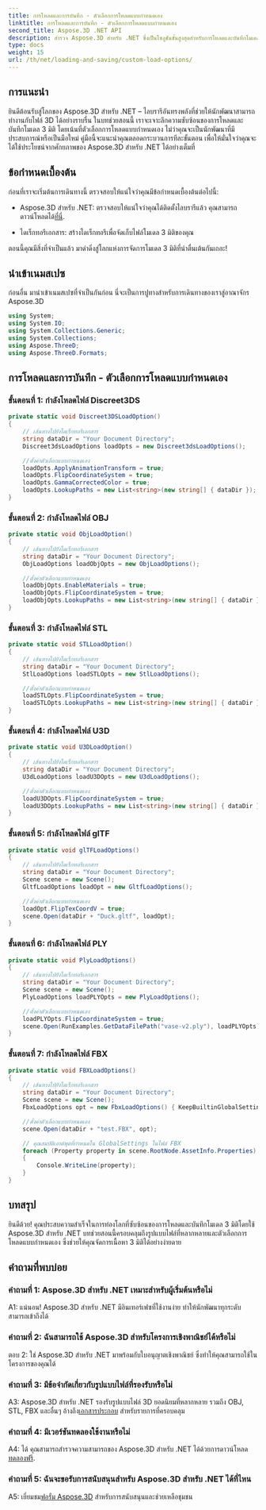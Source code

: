 ```yaml
---
title: การโหลดและการบันทึก - ตัวเลือกการโหลดแบบกำหนดเอง
linktitle: การโหลดและการบันทึก - ตัวเลือกการโหลดแบบกำหนดเอง
second_title: Aspose.3D .NET API
description: สำรวจ Aspose.3D สำหรับ .NET ซึ่งเป็นโซลูชันขั้นสูงสุดสำหรับการโหลดและบันทึกโมเดล 3 มิติที่ราบรื่น
type: docs
weight: 15
url: /th/net/loading-and-saving/custom-load-options/
---
```

## การแนะนำ

ยินดีต้อนรับสู่โลกของ Aspose.3D สำหรับ .NET – ไลบรารีอันทรงพลังที่ช่วยให้นักพัฒนาสามารถทำงานกับไฟล์ 3D ได้อย่างราบรื่น ในบทช่วยสอนนี้ เราจะเจาะลึกความซับซ้อนของการโหลดและบันทึกโมเดล 3 มิติ โดยเน้นที่ตัวเลือกการโหลดแบบกำหนดเอง ไม่ว่าคุณจะเป็นนักพัฒนาที่มีประสบการณ์หรือเป็นมือใหม่ คู่มือนี้จะแนะนำคุณตลอดกระบวนการทีละขั้นตอน เพื่อให้มั่นใจว่าคุณจะได้ใช้ประโยชน์จากศักยภาพของ Aspose.3D สำหรับ .NET ได้อย่างเต็มที่

## ข้อกำหนดเบื้องต้น

ก่อนที่เราจะเริ่มต้นการเดินทางนี้ ตรวจสอบให้แน่ใจว่าคุณมีข้อกำหนดเบื้องต้นต่อไปนี้:

-  Aspose.3D สำหรับ .NET: ตรวจสอบให้แน่ใจว่าคุณได้ติดตั้งไลบรารีแล้ว คุณสามารถดาวน์โหลดได้[ที่นี่](https://releases.aspose.com/3d/net/).

- ไดเร็กทอรีเอกสาร: สร้างไดเร็กทอรีเพื่อจัดเก็บไฟล์โมเดล 3 มิติของคุณ

ตอนนี้คุณมีสิ่งที่จำเป็นแล้ว มาดำดิ่งสู่โลกแห่งการจัดการโมเดล 3 มิติที่น่าตื่นเต้นกันเถอะ!

## นำเข้าเนมสเปซ

ก่อนอื่น มานำเข้าเนมสเปซที่จำเป็นกันก่อน นี่จะเป็นการปูทางสำหรับการเดินทางของเราสู่อาณาจักร Aspose.3D

```csharp
using System;
using System.IO;
using System.Collections.Generic;
using System.Collections;
using Aspose.ThreeD;
using Aspose.ThreeD.Formats;
```

## การโหลดและการบันทึก - ตัวเลือกการโหลดแบบกำหนดเอง

### ขั้นตอนที่ 1: กำลังโหลดไฟล์ Discreet3DS

```csharp
private static void Discreet3DSLoadOption()
{
    // เส้นทางไปยังไดเร็กทอรีเอกสาร
    string dataDir = "Your Document Directory";
    Discreet3dsLoadOptions loadOpts = new Discreet3dsLoadOptions();

    //ตั้งค่าตัวเลือกแบบกำหนดเอง
    loadOpts.ApplyAnimationTransform = true;
    loadOpts.FlipCoordinateSystem = true;
    loadOpts.GammaCorrectedColor = true;
    loadOpts.LookupPaths = new List<string>(new string[] { dataDir });
}
```

### ขั้นตอนที่ 2: กำลังโหลดไฟล์ OBJ

```csharp
private static void ObjLoadOption()
{
    // เส้นทางไปยังไดเร็กทอรีเอกสาร
    string dataDir = "Your Document Directory";
    ObjLoadOptions loadObjOpts = new ObjLoadOptions();

    //ตั้งค่าตัวเลือกแบบกำหนดเอง
    loadObjOpts.EnableMaterials = true;
    loadObjOpts.FlipCoordinateSystem = true;
    loadObjOpts.LookupPaths = new List<string>(new string[] { dataDir });
}
```

### ขั้นตอนที่ 3: กำลังโหลดไฟล์ STL

```csharp
private static void STLLoadOption()
{
    // เส้นทางไปยังไดเร็กทอรีเอกสาร
    string dataDir = "Your Document Directory";
    StlLoadOptions loadSTLOpts = new StlLoadOptions();

    //ตั้งค่าตัวเลือกแบบกำหนดเอง
    loadSTLOpts.FlipCoordinateSystem = true;
    loadSTLOpts.LookupPaths = new List<string>(new string[] { dataDir });
}
```

### ขั้นตอนที่ 4: กำลังโหลดไฟล์ U3D

```csharp
private static void U3DLoadOption()
{
    // เส้นทางไปยังไดเร็กทอรีเอกสาร
    string dataDir = "Your Document Directory";
    U3dLoadOptions loadU3DOpts = new U3dLoadOptions();

    //ตั้งค่าตัวเลือกแบบกำหนดเอง
    loadU3DOpts.FlipCoordinateSystem = true;
    loadU3DOpts.LookupPaths = new List<string>(new string[] { dataDir });
}
```

### ขั้นตอนที่ 5: กำลังโหลดไฟล์ glTF

```csharp
private static void glTFLoadOptions()
{
    // เส้นทางไปยังไดเร็กทอรีเอกสาร
    string dataDir = "Your Document Directory";
    Scene scene = new Scene();
    GltfLoadOptions loadOpt = new GltfLoadOptions();

    //ตั้งค่าตัวเลือกแบบกำหนดเอง
    loadOpt.FlipTexCoordV = true;
    scene.Open(dataDir + "Duck.gltf", loadOpt);
}
```

### ขั้นตอนที่ 6: กำลังโหลดไฟล์ PLY

```csharp
private static void PlyLoadOptions()
{
    // เส้นทางไปยังไดเร็กทอรีเอกสาร
    string dataDir = "Your Document Directory";
    Scene scene = new Scene();
    PlyLoadOptions loadPLYOpts = new PlyLoadOptions();

    //ตั้งค่าตัวเลือกแบบกำหนดเอง
    loadPLYOpts.FlipCoordinateSystem = true;
    scene.Open(RunExamples.GetDataFilePath("vase-v2.ply"), loadPLYOpts);
}
```

### ขั้นตอนที่ 7: กำลังโหลดไฟล์ FBX

```csharp
private static void FBXLoadOptions()
{
    // เส้นทางไปยังไดเร็กทอรีเอกสาร
    string dataDir = "Your Document Directory";
    Scene scene = new Scene();
    FbxLoadOptions opt = new FbxLoadOptions() { KeepBuiltinGlobalSettings = true };

    //ตั้งค่าตัวเลือกแบบกำหนดเอง
    scene.Open(dataDir + "test.FBX", opt);

    // คุณสมบัติเอาต์พุตที่กำหนดใน GlobalSettings ในไฟล์ FBX
    foreach (Property property in scene.RootNode.AssetInfo.Properties)
    {
        Console.WriteLine(property);
    }
}
```

## บทสรุป

ยินดีด้วย! คุณประสบความสำเร็จในการท่องโลกที่ซับซ้อนของการโหลดและบันทึกโมเดล 3 มิติโดยใช้ Aspose.3D สำหรับ .NET บทช่วยสอนนี้ครอบคลุมถึงรูปแบบไฟล์ที่หลากหลายและตัวเลือกการโหลดแบบกำหนดเอง ซึ่งช่วยให้คุณจัดการเนื้อหา 3 มิติได้อย่างง่ายดาย

## คำถามที่พบบ่อย

### คำถามที่ 1: Aspose.3D สำหรับ .NET เหมาะสำหรับผู้เริ่มต้นหรือไม่

A1: แน่นอน! Aspose.3D สำหรับ .NET มีอินเทอร์เฟซที่ใช้งานง่าย ทำให้นักพัฒนาทุกระดับสามารถเข้าถึงได้

### คำถามที่ 2: ฉันสามารถใช้ Aspose.3D สำหรับโครงการเชิงพาณิชย์ได้หรือไม่

ตอบ 2: ใช่ Aspose.3D สำหรับ .NET มาพร้อมกับใบอนุญาตเชิงพาณิชย์ ซึ่งทำให้คุณสามารถใช้ในโครงการของคุณได้

### คำถามที่ 3: มีข้อจำกัดเกี่ยวกับรูปแบบไฟล์ที่รองรับหรือไม่

 A3: Aspose.3D สำหรับ .NET รองรับรูปแบบไฟล์ 3D ยอดนิยมที่หลากหลาย รวมถึง OBJ, STL, FBX และอื่นๆ อ้างถึง[เอกสารประกอบ](https://reference.aspose.com/3d/net/) สำหรับรายการที่ครอบคลุม

### คำถามที่ 4: มีเวอร์ชันทดลองใช้งานหรือไม่

A4: ได้ คุณสามารถสำรวจความสามารถของ Aspose.3D สำหรับ .NET ได้ด้วยการดาวน์โหลด[ทดลองฟรี](https://releases.aspose.com/).

### คำถามที่ 5: ฉันจะขอรับการสนับสนุนสำหรับ Aspose.3D สำหรับ .NET ได้ที่ไหน

A5: เยี่ยมชม[ฟอรั่ม Aspose.3D](https://forum.aspose.com/c/3d/18) สำหรับการสนับสนุนและช่วยเหลือชุมชน